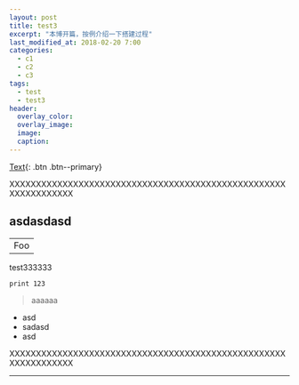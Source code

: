 ```yaml
---
layout: post
title: test3
excerpt: "本博开篇，按例介绍一下搭建过程"
last_modified_at: 2018-02-20 7:00
categories:
  - c1
  - c2
  - c3
tags:
  - test
  - test3
header:
  overlay_color:
  overlay_image: 
  image: 
  caption: 
---
```



[Text](#link){: .btn .btn--primary}

XXXXXXXXXXXXXXXXXXXXXXXXXXXXXXXXXXXXXXXXXXXXXXXXXXXXXXXXXXXXXXXX

## asdasdasd

<table>
    <tr>
        <td>Foo</td>
    </tr>
</table>


test333333

```
print 123
```

> aaaaaa

* asd
* sadasd
* asd

[](http://)


XXXXXXXXXXXXXXXXXXXXXXXXXXXXXXXXXXXXXXXXXXXXXXXXXXXXXXXXXXXXXXXX


---




